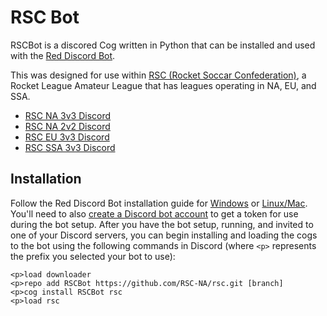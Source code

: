 # RSC Bot

RSCBot is a discored Cog written in Python that can be installed and used with the [Red Discord Bot](https://docs.discord.red/en/stable/index.html).

This was designed for use within [RSC (Rocket Soccar Confederation)](https://www.rocketsoccarconfederation.com/), a Rocket League Amateur League that has leagues operating in NA, EU, and SSA.

- [RSC NA 3v3 Discord](https://discord.gg/rsc)
- [RSC NA 2v2 Discord](https://discord.gg/se6NwxKjpZ)
- [RSC EU 3v3 Discord](https://discord.gg/Bw4rvpG)
- [RSC SSA 3v3 Discord](https://discord.gg/h2ynTF4mNJ)

## Installation

Follow the Red Discord Bot installation guide for [Windows](https://docs.discord.red/en/stable/install_windows.html) or [Linux/Mac](https://docs.discord.red/en/stable/install_linux_mac.html). You'll need to also [create a Discord bot account](https://discordpy.readthedocs.io/en/latest/discord.html) to get a token for use during the bot setup. After you have the bot setup, running, and invited to one of your Discord servers, you can begin installing and loading the cogs to the bot using the following commands in Discord (where `<p>` represents the prefix you selected your bot to use):

```
<p>load downloader
<p>repo add RSCBot https://github.com/RSC-NA/rsc.git [branch]
<p>cog install RSCBot rsc 
<p>load rsc 
```
